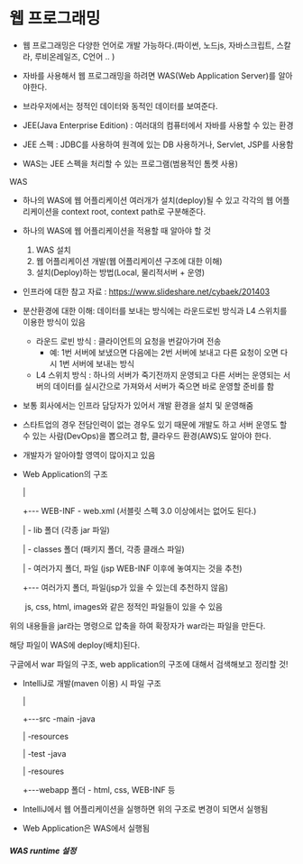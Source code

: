 # 웹 프로그래밍

* 웹 프로그래밍은 다양한 언어로 개발 가능하다.(파이썬, 노드js, 자바스크립트, 스칼라, 루비온레일즈, C언어 .. )
* 자바를 사용해서 웹 프로그래밍을 하려면 WAS(Web Application Server)를 알아야한다.
* 브라우저에서는 정적인 데이터와 동적인 데이터를 보여준다.
* JEE(Java Enterprise Edition) : 여러대의 컴퓨터에서 자바를 사용할 수 있는 환경
* JEE 스펙 : JDBC를 사용하여 원격에 있는 DB 사용하거나, Servlet, JSP를 사용함

* WAS는 JEE 스펙을 처리할 수 있는 프로그램(범용적인 톰켓 사용)



WAS

* 하나의 WAS에 웹 어플리케이션 여러개가 설치(deploy)될 수 있고 각각의 웹 어플리케이션을 context root, context path로 구분해준다.

* 하나의 WAS에 웹 어플리케이션을 적용할 때 알아야 할 것

  1. WAS 설치
  2. 웹 어플리케이션 개발(웹 어플리케이션 구조에 대한 이해)
  3. 설치(Deploy)하는 방법(Local, 물리적서버 + 운영)

* 인프라에 대한 참고 자료 : https://www.slideshare.net/cybaek/201403

* 분산환경에 대한 이해: 데이터를 보내는 방식에는 라운드로빈 방식과 L4 스위치를 이용한 방식이 있음

  * 라운드 로빈 방식 : 클라이언트의 요청을 번갈아가며 전송 
    * 예: 1번 서버에 보냈으면 다음에는 2번 서버에 보내고 다른 요청이 오면 다시 1번 서버에 보내는 방식
  * L4 스위치 방식 : 하나의 서버가 죽기전까지 운영되고 다른 서버는 운영되는 서버의 데이터를 실시간으로 가져와서 서버가 죽으면 바로 운영할 준비를 함

* 보통 회사에서는 인프라 담당자가 있어서 개발 환경을 설치 및 운영해줌

* 스타트업의 경우 전담인력이 없는 경우도 있기 때문에 개발도 하고 서버 운영도 할 수 있는 사람(DevOps)을 뽑으려고 함, 클라우드 환경(AWS)도 알아야 한다.

* 개발자가 알아야할 영역이 많아지고 있음

* Web Application의 구조

  |

  +--- WEB-INF - web.xml (서블릿 스펙 3.0 이상에서는 없어도 된다.)

  |			- lib 폴더 (각종 jar 파일)

  |			- classes 폴더 (패키지 폴더, 각종 클래스 파일)

  |			- 여러가지 폴더, 파일 (jsp WEB-INF 이후에 놓여지는 것을 추천)

  +--- 여러가지 폴더, 파일(jsp가 있을 수 있는데 추천하지 않음)

  ​	js, css, html, images와 같은 정적인 파일들이 있을 수 있음



위의 내용들을 jar라는 명령으로 압축을 하여 확장자가 war라는 파일을 만든다.

해당 파일이 WAS에 deploy(배치)된다.



구글에서 war 파일의 구조, web application의 구조에 대해서 검색해보고 정리할 것!



* IntelliJ로 개발(maven 이용) 시 파일 구조

  |

  +---src	-main 	-java

  |				-resources

  |		-test	-java

  |				-resoures

  +---webapp 폴더 - html, css, WEB-INF 등

* IntelliJ에서 웹 어플리케이션을 실행하면 위의 구조로 변경이 되면서 실행됨

* Web Application은 WAS에서 실행됨



##### WAS runtime 설정



